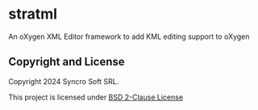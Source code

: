 stratml
=======

An oXygen XML Editor framework to add KML editing support to oXygen

Copyright and License
---------------------
Copyright 2024 Syncro Soft SRL.

This project is licensed under [BSD 2-Clause License](https://github.com/oxygenxml/kml/blob/master/LICENSE)
